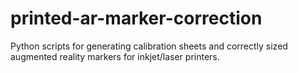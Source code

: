 # printed-ar-marker-correction
Python scripts for generating calibration sheets and correctly sized augmented reality markers for inkjet/laser printers.
